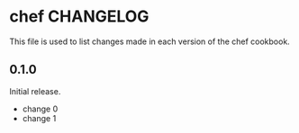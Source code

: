# chef CHANGELOG

This file is used to list changes made in each version of the chef cookbook.

## 0.1.0

Initial release.

- change 0
- change 1
